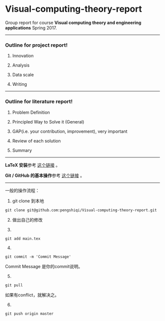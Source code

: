 # Visual-computing-theory-report

Group report for course **Visual computing theory and engineering applications** Spring 2017.

---

### Outline for project report!

1. Innovation

2. Analysis

3. Data scale

4. Writing

---

### Outline for literature report!

1. Problem Definition

2. Principled Way to Solve it (General)

3. GAP(i.e. your contribution, improvement), very important

4. Review of each solution

5. Summary

---

**LaTeX 安装**参考 [这个链接](https://liam0205.me/texlive/) 。

**Git / GitHub 的基本操作**参考 [这个链接](https://www.liaoxuefeng.com/wiki/0013739516305929606dd18361248578c67b8067c8c017b000) 。

---

一般的操作流程：

1. git clone 到本地
``` 
git clone git@github.com:pengshiqi/Visual-computing-theory-report.git 
``` 

2. 做出自己的修改

3. 
```  
git add main.tex 
``` 

4. 
```  
git commit -m 'Commit Message'
``` 
Commit Message 是你的commit说明。

5. 
```  
git pull
``` 
如果有conflict，就解决之。

6. 
```  
git push origin master
``` 

